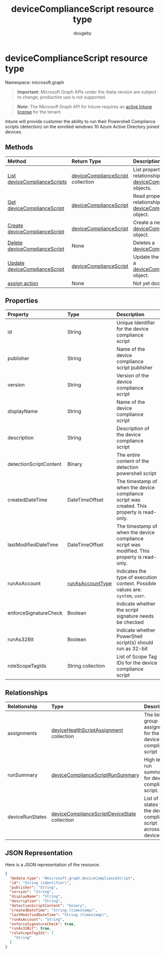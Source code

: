 ﻿---
title: "deviceComplianceScript resource type"
description: "Intune will provide customer the ability to run their Powershell Compliance scripts (detection) on the enrolled windows 10 Azure Active Directory joined devices."
author: "dougeby"
localization_priority: Normal
ms.prod: "intune"
doc_type: resourcePageType
---

# deviceComplianceScript resource type

Namespace: microsoft.graph

> **Important:** Microsoft Graph APIs under the /beta version are subject to change; production use is not supported.

> **Note:** The Microsoft Graph API for Intune requires an [active Intune license](https://go.microsoft.com/fwlink/?linkid=839381) for the tenant.

Intune will provide customer the ability to run their Powershell Compliance scripts (detection) on the enrolled windows 10 Azure Active Directory joined devices.

## Methods

| Method                                                                                  | Return Type                                                                                | Description                                                                                                                       |
| :-------------------------------------------------------------------------------------- | :----------------------------------------------------------------------------------------- | :-------------------------------------------------------------------------------------------------------------------------------- |
| [List deviceComplianceScripts](../api/intune-devices-devicecompliancescript-list.md)    | [deviceComplianceScript](../resources/intune-devices-devicecompliancescript.md) collection | List properties and relationships of the [deviceComplianceScript](../resources/intune-devices-devicecompliancescript.md) objects. |
| [Get deviceComplianceScript](../api/intune-devices-devicecompliancescript-get.md)       | [deviceComplianceScript](../resources/intune-devices-devicecompliancescript.md)            | Read properties and relationships of the [deviceComplianceScript](../resources/intune-devices-devicecompliancescript.md) object.  |
| [Create deviceComplianceScript](../api/intune-devices-devicecompliancescript-create.md) | [deviceComplianceScript](../resources/intune-devices-devicecompliancescript.md)            | Create a new [deviceComplianceScript](../resources/intune-devices-devicecompliancescript.md) object.                              |
| [Delete deviceComplianceScript](../api/intune-devices-devicecompliancescript-delete.md) | None                                                                                       | Deletes a [deviceComplianceScript](../resources/intune-devices-devicecompliancescript.md).                                        |
| [Update deviceComplianceScript](../api/intune-devices-devicecompliancescript-update.md) | [deviceComplianceScript](../resources/intune-devices-devicecompliancescript.md)            | Update the properties of a [deviceComplianceScript](../resources/intune-devices-devicecompliancescript.md) object.                |
| [assign action](../api/intune-devices-devicecompliancescript-assign.md)                 | None                                                                                       | Not yet documented                                                                                                                |

## Properties

| Property               | Type                                                               | Description                                                                                  |
| :--------------------- | :----------------------------------------------------------------- | :------------------------------------------------------------------------------------------- |
| id                     | String                                                             | Unique Identifier for the device compliance script                                           |
| publisher              | String                                                             | Name of the device compliance script publisher                                               |
| version                | String                                                             | Version of the device compliance script                                                      |
| displayName            | String                                                             | Name of the device compliance script                                                         |
| description            | String                                                             | Description of the device compliance script                                                  |
| detectionScriptContent | Binary                                                             | The entire content of the detection powershell script                                        |
| createdDateTime        | DateTimeOffset                                                     | The timestamp of when the device compliance script was created. This property is read-only.  |
| lastModifiedDateTime   | DateTimeOffset                                                     | The timestamp of when the device compliance script was modified. This property is read-only. |
| runAsAccount           | [runAsAccountType](../resources/intune-shared-runasaccounttype.md) | Indicates the type of execution context. Possible values are: `system`, `user`.              |
| enforceSignatureCheck  | Boolean                                                            | Indicate whether the script signature needs be checked                                       |
| runAs32Bit             | Boolean                                                            | Indicate whether PowerShell script(s) should run as 32-bit                                   |
| roleScopeTagIds        | String collection                                                  | List of Scope Tag IDs for the device compliance script                                       |

## Relationships

| Relationship    | Type                                                                                                             | Description                                                            |
| :-------------- | :--------------------------------------------------------------------------------------------------------------- | :--------------------------------------------------------------------- |
| assignments     | [deviceHealthScriptAssignment](../resources/intune-devices-devicehealthscriptassignment.md) collection           | The list of group assignments for the device compliance script         |
| runSummary      | [deviceComplianceScriptRunSummary](../resources/intune-devices-devicecompliancescriptrunsummary.md)              | High level run summary for device compliance script.                   |
| deviceRunStates | [deviceComplianceScriptDeviceState](../resources/intune-devices-devicecompliancescriptdevicestate.md) collection | List of run states for the device compliance script across all devices |

## JSON Representation

Here is a JSON representation of the resource.

<!-- {
  "blockType": "resource",
  "keyProperty": "id",
  "@odata.type": "microsoft.graph.deviceComplianceScript"
}
-->

```json
{
  "@odata.type": "#microsoft.graph.deviceComplianceScript",
  "id": "String (identifier)",
  "publisher": "String",
  "version": "String",
  "displayName": "String",
  "description": "String",
  "detectionScriptContent": "binary",
  "createdDateTime": "String (timestamp)",
  "lastModifiedDateTime": "String (timestamp)",
  "runAsAccount": "String",
  "enforceSignatureCheck": true,
  "runAs32Bit": true,
  "roleScopeTagIds": [
    "String"
  ]
}
```

